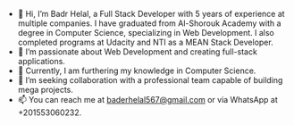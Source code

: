 - 👋 Hi, I’m Badr Helal, a Full Stack Developer with 5 years of experience at multiple companies. I have graduated from Al-Shorouk Academy with a degree in Computer Science, specializing in Web Development. I also completed programs at Udacity and NTI as a MEAN Stack Developer.
- 👀 I’m passionate about Web Development and creating full-stack applications.
- 🌱 Currently, I am furthering my knowledge in Computer Science.
- 💞️ I’m seeking collaboration with a professional team capable of building mega projects.
- 📫 You can reach me at baderhelal567@gmail.com or via WhatsApp at +201553060232.
